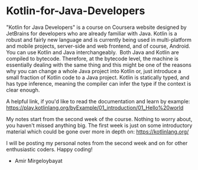 # Kotlin-for-Java-Developers
"Kotlin for Java Developers" is a course on Coursera website designed by JetBrains for developers who are already familiar with Java.
Kotlin is a robust and fairly new language and is currently being used in multi-platform and mobile projects,
server-side and web frontend, and of course, Android.
You can use Kotlin and Java interchangeably. 
Both Java and Kotlin are compiled to bytecode. Therefore, at the bytecode level, the machine is essentially dealing with the same thing
and this might be one of the reasons why you can change a whole Java project into Kotlin or,
just introduce a small fraction of Kotlin code to a Java project.
Kotlin is statically typed, and has type inference, meaning the compiler can infer the type if the context is clear enough.

A helpful link, if you'd like to read the documentation and learn by example:
https://play.kotlinlang.org/byExample/01_introduction/01_Hello%20world

My notes start from the second week of the course. Nothing to worry about, you haven't missed anything big. The first week
is just on some introductory material which could be gone over more in depth on: https://kotlinlang.org/

I will be posting my personal notes from the second week and on for other enthusiastic coders.
Happy coding!
- Amir Mirgeloybayat
